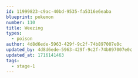 ```yaml
---
id: 11999823-c9ac-40bd-9535-fa5316e6eaba
blueprint: pokemon
number: 110
title: Weezing
types:
  - poison
author: 4d8d6ede-5963-429f-9c2f-74b897007e0c
updated_by: 4d8d6ede-5963-429f-9c2f-74b897007e0c
updated_at: 1716141463
tags:
  - stage-1
---
```

